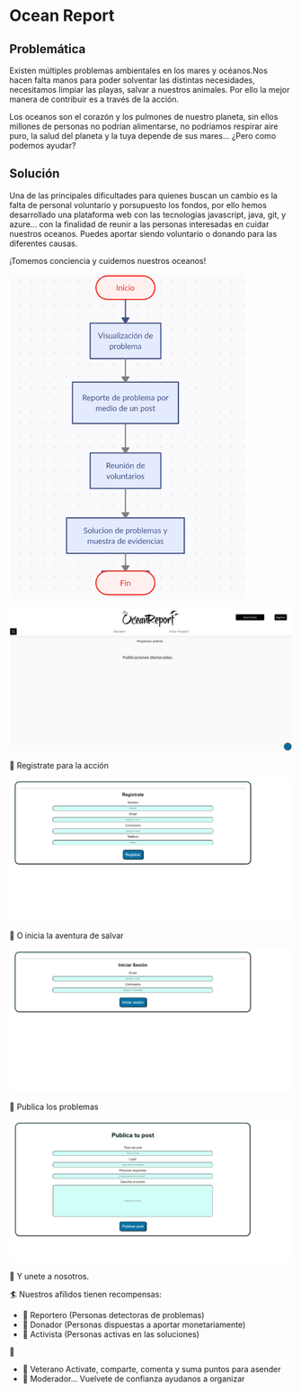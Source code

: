 # Ocean Report
## Problemática
Existen múltiples problemas ambientales en los mares y océanos.Nos hacen falta manos para poder solventar las distintas necesidades, necesitamos limpiar las playas, salvar a nuestros animales. Por ello la mejor manera de contribuir es a través de la acción.

Los oceanos son el corazón y los pulmones de nuestro planeta, sin ellos millones de personas no podrían alimentarse, no podriamos respirar aire puro, la salud del planeta y la tuya depende de sus mares... ¿Pero como podemos ayudar?

## Solución
Una de las principales dificultades para quienes buscan un cambio es la falta de personal voluntario y porsupuesto los fondos, por ello hemos desarrollado una plataforma web
con las tecnologías javascript, java, git, y azure... con la finalidad de reunir a las personas interesadas en cuidar nuestros oceanos. Puedes aportar siendo voluntario o
donando para las diferentes causas.

¡Tomemos conciencia y cuidemos nuestros oceanos!

![Selección solución](https://github.com/z750mm13/hack-the-ocean/blob/main/screenshots/Captura%20de%20pantalla%20de%202022-05-15%2018-41-56.png?raw=true)

![Pagina principal](https://github.com/z750mm13/hack-the-ocean/blob/main/screenshots/MicrosoftTeams-image.png?raw=true)

:pencil: Registrate para la acción

![Pagina principal](https://github.com/z750mm13/hack-the-ocean/blob/main/screenshots/MicrosoftTeams-image3.png?raw=true)

:station: O inicia la aventura de salvar

![Pagina principal](https://github.com/z750mm13/hack-the-ocean/blob/main/screenshots/MicrosoftTeams-image-2.png?raw=true)

:page_facing_up: Publica los problemas

![Pagina principal](https://github.com/z750mm13/hack-the-ocean/blob/main/screenshots/MicrosoftTeams-image4.png?raw=true)


:steam_locomotive: Y unete a nosotros.

:surfer: Nuestros afilidos tienen recompensas:

* :medal_sports: Reportero (Personas detectoras de problemas)
* :medal_sports: Donador (Personas dispuestas a aportar monetariamente)
* :medal_sports: Activista (Personas activas en las soluciones)


:speedboat:

* :medal_sports: Veterano Activate, comparte, comenta y suma puntos para asender
* :medal_sports: Moderador... Vuelvete de confianza ayudanos a organizar
